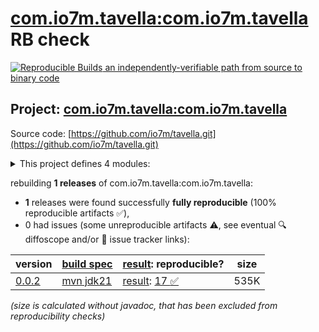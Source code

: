 [com.io7m.tavella:com.io7m.tavella](https://central.sonatype.com/artifact/com.io7m.tavella/com.io7m.tavella/versions) RB check
=======

[![Reproducible Builds](https://reproducible-builds.org/images/logos/rb.svg) an independently-verifiable path from source to binary code](https://reproducible-builds.org/)

## Project: [com.io7m.tavella:com.io7m.tavella](https://central.sonatype.com/artifact/com.io7m.tavella/com.io7m.tavella/versions)

Source code: [https://github.com/io7m/tavella.git](https://github.com/io7m/tavella.git)

<details><summary>This project defines 4 modules:</summary>

* [com.io7m.tavella:com.io7m.tavella](https://central.sonatype.com/artifact/com.io7m.tavella/com.io7m.tavella/0.0.2)
* [com.io7m.tavella:com.io7m.tavella.api](https://central.sonatype.com/artifact/com.io7m.tavella/com.io7m.tavella.api/0.0.2)
* [com.io7m.tavella:com.io7m.tavella.native_exec](https://central.sonatype.com/artifact/com.io7m.tavella/com.io7m.tavella.native_exec/0.0.2)
* [com.io7m.tavella:com.io7m.tavella.tests](https://central.sonatype.com/artifact/com.io7m.tavella/com.io7m.tavella.tests/0.0.2)
</details>

rebuilding **1 releases** of com.io7m.tavella:com.io7m.tavella:
- **1** releases were found successfully **fully reproducible** (100% reproducible artifacts :white_check_mark:),
- 0 had issues (some unreproducible artifacts :warning:, see eventual :mag: diffoscope and/or :memo: issue tracker links):

| version | [build spec](/BUILDSPEC.md) | [result](https://reproducible-builds.org/docs/jvm/): reproducible? | size |
| -- | --------- | ------ | -- |
| [0.0.2](https://central.sonatype.com/artifact/com.io7m.tavella/com.io7m.tavella/0.0.2/pom) | [mvn jdk21](com.io7m.tavella-0.0.2.buildspec) | [result](com.io7m.tavella-0.0.2.buildinfo): [17 :white_check_mark: ](com.io7m.tavella-0.0.2.buildcompare) | 535K |

<i>(size is calculated without javadoc, that has been excluded from reproducibility checks)</i>
